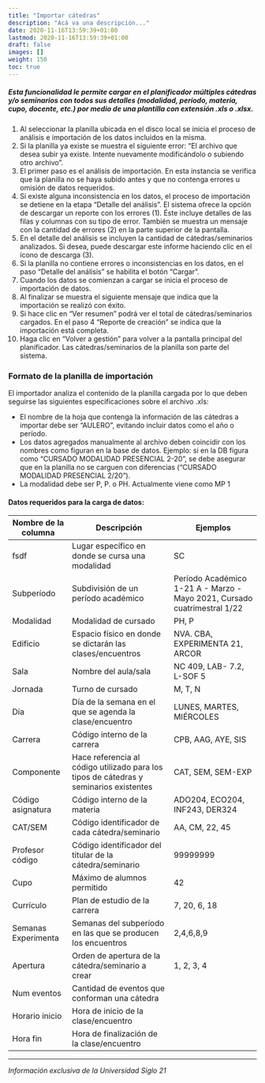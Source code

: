 ```yaml
---
title: "Importar cátedras"
description: "Acá va una descripción..."
date: 2020-11-16T13:59:39+01:00
lastmod: 2020-11-16T13:59:39+01:00
draft: false
images: []
weight: 150
toc: true
---
```


##### Esta funcionalidad le permite cargar en el planificador múltiples cátedras y/o seminarios con todos sus detalles (modalidad, período, materia, cupo, docente, etc.) por medio de una plantilla con extensión .xls o .xlsx.

1. Al seleccionar la planilla ubicada en el disco local se inicia el proceso de análisis e importación de los datos incluidos en la misma.
1. Si la planilla ya existe se muestra el siguiente error: “El archivo que desea subir ya existe. Intente nuevamente modificándolo o subiendo otro archivo”.
1. El primer paso es el análisis de importación. En esta instancia se verifica que la planilla no se haya subido antes y que no contenga errores u omisión de datos requeridos.
1. Si existe alguna inconsistencia en los datos, el proceso de importación se detiene en la etapa “Detalle del análisis”. El sistema ofrece la opción de descargar un reporte con los errores (1). Éste incluye detalles de las filas y columnas con su tipo de error. También se muestra un mensaje con la cantidad de errores (2) en la parte superior de la pantalla.
1. En el detalle del análisis se incluyen la cantidad de cátedras/seminarios analizados. Si desea, puede descargar  este informe haciendo clic en el ícono de descarga (3).
1. Si la planilla no contiene errores o inconsistencias en los datos, en el paso “Detalle del análisis” se habilita el botón “Cargar”.
1. Cuando los datos se comienzan a cargar se inicia el proceso de importación de datos.
1. Al finalizar se muestra el siguiente mensaje que indica que la importación se realizó con éxito.
1. Si hace clic en “Ver resumen” podrá ver el total de cátedras/seminarios cargados. En el paso 4 “Reporte de creación” se indica que la importación está completa.
1. Haga clic en “Volver a gestión” para volver a la pantalla principal del planificador. Las cátedras/seminarios de la planilla son parte del sistema.

### Formato de la planilla de importación

El importador analiza el contenido de la planilla cargada por lo que deben seguirse las siguientes  especificaciones sobre el archivo .xls:

- El nombre de la hoja que contenga la información de las cátedras a importar debe ser “AULERO”, evitando incluir datos como el año o período.
- Los datos agregados manualmente al archivo deben coincidir con los nombres como figuran en la base de datos. Ejemplo: si en la DB figura como “CURSADO MODALIDAD PRESENCIAL 2-20”, se debe asegurar que en la planilla no se carguen con diferencias (“CURSADO MODALIDAD PRESENCIAL 2/20”).
- La modalidad debe ser P, P. o PH. Actualmente viene como MP 1

#### Datos requeridos para la carga de datos:

| Nombre de la columna | Descripción | Ejemplos |
| -- | -- | -- |
| fsdf | Lugar específico en donde se cursa una modalidad | SC
| Subperíodo | Subdivisión de un período académico | Período Académico 1-21 A - Marzo -Mayo 2021, Cursado cuatrimestral 1/22
| Modalidad | Modalidad de cursado | PH, P
| Edificio | Espacio físico en donde se dictarán las clases/encuentros | NVA. CBA, EXPERIMENTA 21, ARCOR
| Sala | Nombre del aula/sala | NC 409, LAB- 7.2, L-SOF 5
| Jornada | Turno de cursado | M, T, N
| Día | Día de la semana en el que se agenda la clase/encuentro | LUNES, MARTES, MIÉRCOLES
| Carrera | Código interno de la carrera | CPB, AAG, AYE, SIS
| Componente | Hace referencia al código utilizado para los tipos de cátedras y seminarios existentes | CAT, SEM, SEM-EXP
| Código asignatura | Código interno de la materia | ADO204, ECO204, INF243, DER324
| CAT/SEM | Código identificador de cada cátedra/seminario | AA, CM, 22, 45
| Profesor código | Código identificador del titular de la cátedra/seminario | 99999999
| Cupo | Máximo de alumnos permitido | 42
| Currículo | Plan de estudio de la carrera | 7, 20, 6, 18
| Semanas Experimenta | Semanas del subperíodo en las que se producen los encuentros | 2,4,6,8,9
| Apertura | Orden de apertura de la cátedra/seminario a crear | 1, 2, 3, 4
| Num eventos | Cantidad de eventos que conforman una cátedra |
| Horario inicio | Hora de inicio de la clase/encuentro |
| Hora fin | Hora de finalización de la clase/encuentro |
---

_Información exclusiva de la Universidad Siglo 21_
